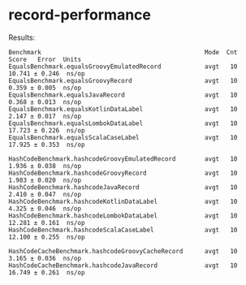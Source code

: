 # record-performance

Results:

    Benchmark                                             Mode  Cnt   Score   Error  Units
    EqualsBenchmark.equalsGroovyEmulatedRecord            avgt   10  10.741 ± 0.246  ns/op
    EqualsBenchmark.equalsGroovyRecord                    avgt   10   0.359 ± 0.005  ns/op
    EqualsBenchmark.equalsJavaRecord                      avgt   10   0.368 ± 0.013  ns/op
    EqualsBenchmark.equalsKotlinDataLabel                 avgt   10   2.147 ± 0.017  ns/op
    EqualsBenchmark.equalsLombokDataLabel                 avgt   10  17.723 ± 0.226  ns/op
    EqualsBenchmark.equalsScalaCaseLabel                  avgt   10  17.925 ± 0.353  ns/op

    HashCodeBenchmark.hashcodeGroovyEmulatedRecord        avgt   10   1.936 ± 0.038  ns/op
    HashCodeBenchmark.hashcodeGroovyRecord                avgt   10   1.983 ± 0.020  ns/op
    HashCodeBenchmark.hashcodeJavaRecord                  avgt   10   2.410 ± 0.047  ns/op
    HashCodeBenchmark.hashcodeKotlinDataLabel             avgt   10   4.325 ± 0.046  ns/op
    HashCodeBenchmark.hashcodeLombokDataLabel             avgt   10  12.281 ± 0.161  ns/op
    HashCodeBenchmark.hashcodeScalaCaseLabel              avgt   10  12.100 ± 0.255  ns/op

    HashCodeCacheBenchmark.hashcodeGroovyCacheRecord      avgt   10   3.165 ± 0.036  ns/op
    HashCodeCacheBenchmark.hashcodeJavaRecord             avgt   10  16.749 ± 0.261  ns/op
